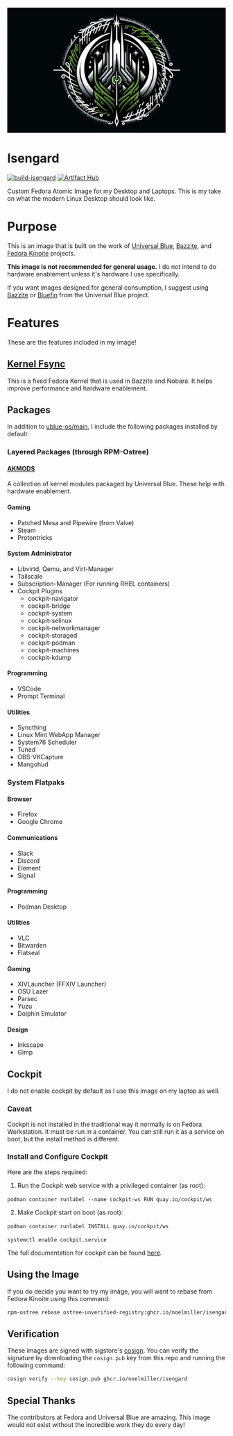 ![Isengard Logo](assets/logo.jpg)

# Isengard
[![build-isengard](https://github.com/noelmiller/isengard/actions/workflows/build.yml/badge.svg)](https://github.com/noelmiller/isengard/actions/workflows/build.yml) [![Artifact Hub](https://img.shields.io/endpoint?url=https://artifacthub.io/badge/repository/isengard)](https://artifacthub.io/packages/search?repo=isengard)

Custom Fedora Atomic Image for my Desktop and Laptops. This is my take on what the modern Linux Desktop should look like.

# Purpose

This is an image that is built on the work of [Universal Blue](https://github.com/ublue-os), [Bazzite](https://github.com/ublue-os/bazzite), and [Fedora Kinoite](https://fedoraproject.org/kinoite/) projects.

**This image is not recommended for general usage.**  I do not intend to do hardware enablement unless it's hardware I use specifically.

If you want images designed for general consumption, I suggest using [Bazzite](https://github.com/ublue-os/bazzite) or [Bluefin](https://github.com/ublue-os/bluefin) from the Universal Blue project.

# Features

These are the features included in my image!

## [Kernel Fsync](https://copr.fedorainfracloud.org/coprs/sentry/kernel-fsync)

This is a fixed Fedora Kernel that is used in Bazzite and Nobara. It helps improve performance and hardware enablement.

## Packages

In addition to [ublue-os/main](https://github.com/ublue-os/main), I include the following packages installed by default:

### Layered Packages (through RPM-Ostree)

#### [AKMODS](https://github.com/ublue-os/akmods)

A collection of kernel modules packaged by Universal Blue. These help with hardware enablement.

#### Gaming

- Patched Mesa and Pipewire (from Valve)
- Steam
- Protontricks

#### System Administrator

- Libvirtd, Qemu, and Virt-Manager
- Tailscale
- Subscription-Manager (For running RHEL containers)
- Cockpit Plugins
  - cockpit-navigator
  - cockpit-bridge
  - cockpit-system
  - cockpit-selinux
  - cockpit-networkmanager
  - cockpit-storaged
  - cockpit-podman
  - cockpit-machines
  - cockpit-kdump

#### Programming

- VSCode
- Prompt Terminal

#### Utilities

- Syncthing
- Linux Mint WebApp Manager
- System76 Scheduler
- Tuned
- OBS-VKCapture
- Mangohud

### System Flatpaks

#### Browser

- Firefox
- Google Chrome

#### Communications

- Slack
- Discord
- Element
- Signal

#### Programming

- Podman Desktop

#### Utilities

- VLC
- Bitwarden
- Flatseal

#### Gaming

- XIVLauncher (FFXIV Launcher)
- OSU Lazer
- Parsec
- Yuzu
- Dolphin Emulator

#### Design

- Inkscape
- Gimp

## Cockpit

I do not enable cockpit by default as I use this image on my laptop as well.

### Caveat

Cockpit is not installed in the traditional way it normally is on Fedora Workstation. It must be run in a container. You can still run it as a service on boot, but the install method is different.

### Install and Configure Cockpit

Here are the steps required:

1. Run the Cockpit web service with a privileged container (as root):

`podman container runlabel --name cockpit-ws RUN quay.io/cockpit/ws`

2. Make Cockpit start on boot (as root):

`podman container runlabel INSTALL quay.io/cockpit/ws`

`systemctl enable cockpit.service`

The full documentation for cockpit can be found [here](https://cockpit-project.org/running.html#coreos).

## Using the Image

If you do decide you want to try my image, you will want to rebase from Fedora Kinoite using this command:

```bash
rpm-ostree rebase ostree-unverified-registry:ghcr.io/noelmiller/isengard:latest
```

## Verification

These images are signed with sigstore's [cosign](https://docs.sigstore.dev/cosign/overview/). You can verify the signature by downloading the `cosign.pub` key from this repo and running the following command:

```bash
cosign verify --key cosign.pub ghcr.io/noelmiller/isengard
```

## Special Thanks

The contributors at Fedora and Universal Blue are amazing. This image would not exist without the incredible work they do every day!